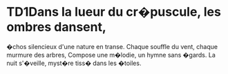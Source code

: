 # TD1D a n s   l a   l u e u r   d u   c r � p u s c u l e ,   l e s   o m b r e s   d a n s e n t , 
 � c h o s   s i l e n c i e u x   d ' u n e   n a t u r e   e n   t r a n s e . 
 C h a q u e   s o u f f l e   d u   v e n t ,   c h a q u e   m u r m u r e   d e s   a r b r e s , 
 C o m p o s e   u n e   m � l o d i e ,   u n   h y m n e   s a n s   � g a r d s . 
 L a   n u i t   s ' � v e i l l e ,   m y s t � r e   t i s s �   d a n s   l e s   � t o i l e s . 
 
 